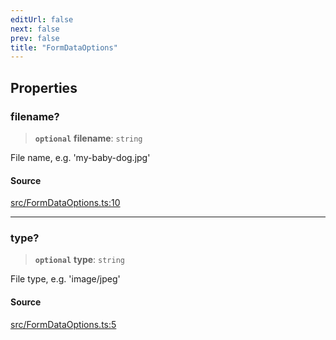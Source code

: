 ```yaml
---
editUrl: false
next: false
prev: false
title: "FormDataOptions"
---
```


## Properties

### filename?

> **`optional`** **filename**: `string`

File name, e.g. 'my-baby-dog.jpg'

#### Source

[src/FormDataOptions.ts:10](https://github.com/eddienubes/sagetest/blob/02c3b82/src/FormDataOptions.ts#L10)

***

### type?

> **`optional`** **type**: `string`

File type, e.g. 'image/jpeg'

#### Source

[src/FormDataOptions.ts:5](https://github.com/eddienubes/sagetest/blob/02c3b82/src/FormDataOptions.ts#L5)
